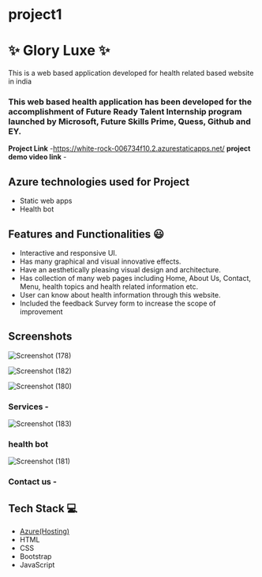 # project1
# ✨  Glory Luxe ✨

This is a web based application developed for health related based website in india

### This web based health application has been developed for the accomplishment of Future Ready Talent Internship program launched by Microsoft, Future Skills Prime, Quess, Github and EY.


**Project Link** -https://white-rock-006734f10.2.azurestaticapps.net/
**project demo video link** - 

## Azure technologies used for Project

- Static web apps
- Health bot

## Features and Functionalities 😃

- Interactive and responsive UI.
- Has many graphical and visual innovative effects.
- Have an aesthetically pleasing visual design and architecture.
- Has collection of many web pages including Home, About Us, Contact, Menu, health topics and health related information etc.
- User can know about health information through this website.
- Included the feedback Survey form to increase the scope of improvement 

## Screenshots



![Screenshot (178)](https://user-images.githubusercontent.com/116620239/202715184-57885d89-4cc5-403f-90d6-90a3dfe559bc.png)



![Screenshot (182)](https://user-images.githubusercontent.com/116620239/202716774-64522180-476e-4009-95c6-cf6784b4ac99.png)



![Screenshot (180)](https://user-images.githubusercontent.com/116620239/202717146-dd3769ef-aa31-4306-817f-2dbf10f79202.png)





### Services -



![Screenshot (183)](https://user-images.githubusercontent.com/116620239/202717688-ed1e83a8-83d2-413c-9b31-f848e43dc03d.png)







### health bot
![Screenshot (181)](https://user-images.githubusercontent.com/116620239/202717308-c6a58a10-cdaf-42a0-85ee-e889309a5f57.png)

### Contact us -


## Tech Stack 💻

- [Azure(Hosting)](https://azure.microsoft.com/en-in/features/azure-portal/)
- HTML
- CSS
- Bootstrap
- JavaScript
